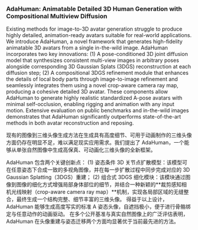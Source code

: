 ### AdaHuman: Animatable Detailed 3D Human Generation with Compositional Multiview Diffusion

Existing methods for image-to-3D avatar generation struggle to produce highly detailed, animation-ready avatars suitable for real-world applications. We introduce AdaHuman, a novel framework that generates high-fidelity animatable 3D avatars from a single in-the-wild image. AdaHuman incorporates two key innovations: (1) A pose-conditioned 3D joint diffusion model that synthesizes consistent multi-view images in arbitrary poses alongside corresponding 3D Gaussian Splats (3DGS) reconstruction at each diffusion step; (2) A compositional 3DGS refinement module that enhances the details of local body parts through image-to-image refinement and seamlessly integrates them using a novel crop-aware camera ray map, producing a cohesive detailed 3D avatar. These components allow AdaHuman to generate highly realistic standardized A-pose avatars with minimal self-occlusion, enabling rigging and animation with any input motion. Extensive evaluation on public benchmarks and in-the-wild images demonstrates that AdaHuman significantly outperforms state-of-the-art methods in both avatar reconstruction and reposing.

现有的图像到三维头像生成方法在生成具有高度细节、可用于动画制作的三维头像方面仍存在明显不足，难以满足现实应用需求。我们提出了 AdaHuman，一个能够从单张自然图像中生成高保真、可动画化三维头像的全新框架。

AdaHuman 包含两个关键创新点：
(1)	姿态条件 3D 关节点扩散模型：该模型可在任意姿态下合成一致的多视角图像，并在每一步扩散过程中同步完成对应的 3D Gaussian Splatting（3DGS）重建；
(2)	组合式 3DGS 细化模块：该模块通过图像到图像的细化方式增强局部身体部位的细节，并结合一种新颖的**裁剪感知相机光线映射（crop-aware camera ray map）**机制，实现各局部区域的无缝整合，最终生成一个结构完整、细节丰富的三维头像。
得益于以上设计，AdaHuman 能够生成高度写实的标准 A 姿态头像，自遮挡极小，便于进行骨骼绑定与任意动作的动画驱动。
在多个公开基准与真实自然图像上的广泛评估表明，AdaHuman 在头像重建与姿态迁移两个方面均显著优于当前最先进的方法。
